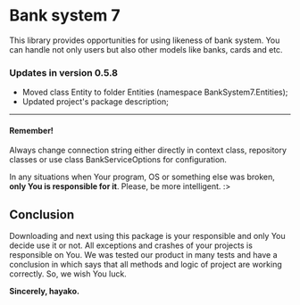 #  Bank system 7

This library provides opportunities for using likeness of bank system. You can handle not only users but also other models like banks, cards and etc.

###  Updates in version 0.5.8

- Moved class Entity to folder Entities (namespace BankSystem7.Entities);
- Updated project's package description;
****

####  **Remember!**

Always change connection string either directly in context class, repository classes or use class BankServiceOptions for configuration.

In any situations when Your program, OS or something else was broken, **only You is responsible for it**. Please, be more intelligent. :>

##  Conclusion

Downloading and next using this package is your responsible and only You decide use it or not. All exceptions and crashes of your projects is responsible on You. We was tested our product in many tests and have a conclusion in which says that all methods and logic of project are working correctly. So, we wish You luck.

**Sincerely, hayako.**